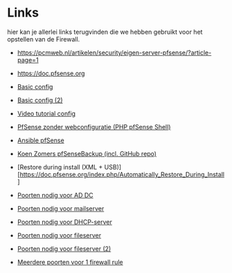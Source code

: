# Links
hier kan je allerlei links terugvinden die we hebben gebruikt voor het opstellen van de Firewall.

* https://pcmweb.nl/artikelen/security/eigen-server-pfsense/?article-page=1

* https://doc.pfsense.org

- [Basic config](https://doc.pfsense.org/index.php/Example_basic_configuration)

- [Basic config (2)](https://linoxide.com/firewall/pfsense-setup-basic-configuration/)

- [Video tutorial config](https://www.youtube.com/watch?v=cVBMuWpnIw4)

- [PfSense zonder webconfiguratie (PHP pfSense Shell)](https://doc.pfsense.org/index.php/Using_the_PHP_pfSense_Shelll)

- [Ansible pfSense](https://github.com/amatas/ansible-pfsense)

- [Koen Zomers pfSenseBackup (incl. GitHub repo)](https://knowledge.zomers.eu/pfsense/Pages/How-to-automate-pfSense-backup.aspx)

- [Restore during install (XML + USB)][https://doc.pfsense.org/index.php/Automatically_Restore_During_Install]

- [Poorten nodig voor AD DC](https://technet.microsoft.com/en-us/library/dd772723(v=ws.10).aspx)

- [Poorten nodig voor mailserver](https://serverfault.com/questions/149903/what-ports-to-open-for-mail-server)

- [Poorten nodig voor DHCP-server](https://www.juniper.net/documentation/en_US/junos/topics/concept/dhcp-extended-firewall-filter-overview.html)

- [Poorten nodig voor fileserver](https://technet.microsoft.com/en-us/library/ff633412(v=ws.10).aspx)

- [Poorten nodig voor fileserver (2)](https://superuser.com/questions/764623/what-port-or-ports-are-used-for-file-sharing-in-windows)

- [Meerdere poorten voor 1 firewall rule](https://forum.pfsense.org/index.php?topic=1574.0)
